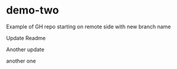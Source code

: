 # demo-two
Example of GH repo starting on remote side with new branch name

Update Readme 

Another update

another one
